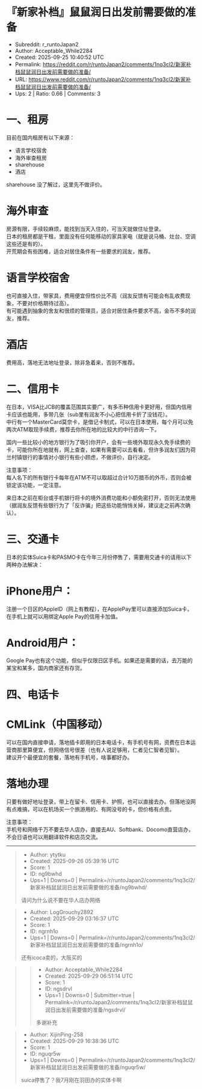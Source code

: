 # 『新家补档』鼠鼠润日出发前需要做的准备

- Subreddit: r_runtoJapan2
- Author: Acceptable_While2284
- Created: 2025-09-25 10:40:52 UTC
- Permalink: https://reddit.com/r/runtoJapan2/comments/1nq3cl2/新家补档鼠鼠润日出发前需要做的准备/
- URL: https://www.reddit.com/r/runtoJapan2/comments/1nq3cl2/新家补档鼠鼠润日出发前需要做的准备/
- Ups: 2 | Ratio: 0.66 | Comments: 3


# 一、租房

目前在国内租房有以下来源：

- 语言学校宿舍
- 海外审查租房
- sharehouse
- 酒店

sharehouse 没了解过，这里先不做评价。

# 海外审查

房源有限，手续较麻烦，能找到当天入住的，可当天就做住址登录。  
日本的租房都是干租，里面没有任何能移动的家具家电（就是说马桶、灶台、空调这些还是有的）。  
开荒期会有些困难，适合对居住条件有一些要求的润友，推荐。

# 语言学校宿舍

也可直接入住，带家具，费用便宜但性价比不高（润友反馈有可能会有乱收费现象，不要对价格期待过高）。  
有可能遇到抽象的舍友和很烦的管理员，适合对居住条件要求不高，金币不多的润友，推荐。

# 酒店

费用高，落地无法地址登录，除非急着来，否则不推荐。

# 二、信用卡

在日本，VISA比JCB的覆盖范围其实要广，有多币种信用卡更好用，但国内信用卡应该也能用，多带几张（sub里有润友不小心把信用卡折了没钱花）。  
中行有一个MasterCard莫奈卡，是借记卡制式，可以在日本使用，每个月可以免两次ATM取现手续费，推荐去你所在地的比较大的中行咨询一下。

国内一些比较小的地方银行为了吸引你开户，会有一些境外取现永久免手续费的卡，可能你所在地就有，网上查查，如果有需要可以去看看，但许多润友们因为荷兰村镇银行的事情对小银行有些小顾虑，不做评价，自行决定。

注意事项：  
每人名下的所有银行卡每年在ATM不可以取超过合计10万腊币的外币，否则会被锁定该功能，一定注意。

来日本之前在柜台或手机银行将卡的境外消费功能和小额免密打开，否则无法使用（据润友反馈有些银行为了「反诈骗」把这些功能悄悄关掉，建议走之前再次确认）。

# 三、交通卡

日本的实体Suica卡和PASMO卡在今年三月份停售了，需要用交通卡的请用以下两种办法解决：

# iPhone用户：

注册一个日区的AppleID（网上有教程），在ApplePay里可以直接添加Suica卡，在手机上就可以用绑定Apple
Pay的信用卡加值。

# Android用户：

Google
Pay也有这个功能，但似乎仅限日区手机。如果还是需要的话，去万能的某宝和某多，国内商家还有存货。

# 四、电话卡

# CMLink（中国移动）

可以在国内直接申请，落地插卡即用的日本电话卡，有手机号有网，资费在日本运营商那里算便宜，但网络信号很差（也有人说足够用，仁者见仁智者见智）。  
建议开个最便宜的套餐，落地有手机号，啥事都好办。

# 落地办理

只要有做好地址登录，带上在留卡、信用卡、护照，也可以直接去办。但落地没网有点难搞，可以在机场买一个旅游用的、有网没号的卡，但价格有点贵。

注意事项：  
手机号和网络千万不要去华人店办，直接去AU、Softbank、Docomo直营店办，不会日语也可以用翻译软件和店员交流。


---

> - Author: ytytku
> - Created: 2025-09-26 05:39:16 UTC
> - Score: 1
> - ID: ng9bwhd
> - Ups=1 | Downs=0 | Permalink=/r/runtoJapan2/comments/1nq3cl2/新家补档鼠鼠润日出发前需要做的准备/ng9bwhd/
>
> 请问为什么说不要在华人店办网络

> - Author: LogGrouchy2892
> - Created: 2025-09-29 03:16:37 UTC
> - Score: 1
> - ID: ngrnh1o
> - Ups=1 | Downs=0 | Permalink=/r/runtoJapan2/comments/1nq3cl2/新家补档鼠鼠润日出发前需要做的准备/ngrnh1o/
>
> 还有icoca卖的，大阪买的

>> - Author: Acceptable_While2284
>> - Created: 2025-09-29 06:51:14 UTC
>> - Score: 1
>> - ID: ngsdrvl
>> - Ups=1 | Downs=0 | Submitter=true | Permalink=/r/runtoJapan2/comments/1nq3cl2/新家补档鼠鼠润日出发前需要做的准备/ngsdrvl/
>>
>> 多谢补充

> - Author: XijinPing-258
> - Created: 2025-09-29 16:38:36 UTC
> - Score: 1
> - ID: nguqr5w
> - Ups=1 | Downs=0 | Permalink=/r/runtoJapan2/comments/1nq3cl2/新家补档鼠鼠润日出发前需要做的准备/nguqr5w/
>
> suica停售了？我7月刚在羽田办的实体卡啊

